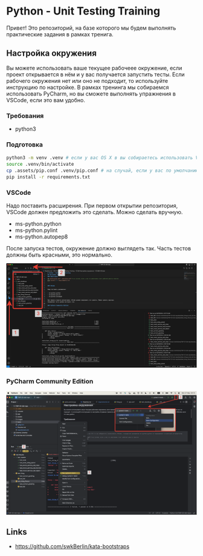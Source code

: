 # Python - Unit Testing Training

Привет! Это репозиторий, на базе которого мы будем выполнять практические задания в рамках тренига.

## Настройка окружения

Вы можете использовать ваше текущее рабочеее окружение, если проект открывается в нём и у вас получается запустить тесты.
Если рабочего окружения нет или оно не подходит, то используйте инструкцию по настройке.
В рамках тренинга мы собираемся использовать PyCharm, но вы сможете выполнять упражнения в VSCode, если это вам удобно.

### Требования

- python3

### Подготовка

```bash
python3 -m venv .venv # если у вас OS X в вы собираетесь использовать VSCode, стандартное расширение ms-python.python не поддерживает встроенный интерпретатор
source .venv/bin/activate
cp .assets/pip.conf .venv/pip.conf # на случай, если у вас по умолчанию стоит рабочий реестр пакетов
pip install -r requirements.txt
```

### VSCode

Надо поставить расширения. При первом открытии репозитория, VSCode должен предложить это сделать. Можно сделать вручную.

- ms-python.python
- ms-python.pylint
- ms-python.autopep8

После запуска тестов, окружение должно выглядеть так. Часть тестов должны быть красными, это нормально.

![VSCode passed tests](.images/vscode.png)

### PyCharm Community Edition

![PyCharm passed tests](.images/pycharm.png)

## Links

- <https://github.com/swkBerlin/kata-bootstraps>
